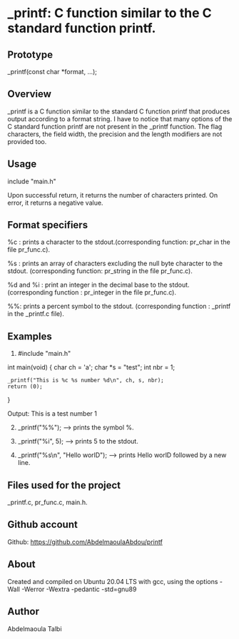 # _printf: C function similar to the C standard function printf.


## Prototype

_printf(const char *format, ...);

## Overview

_printf is a C function similar to the standard C function printf that produces output according to a format string. I have to notice that many options of the C standard function printf are not present in the _printf function. The flag characters, the field width, the precision and the length modifiers are not provided too.

## Usage

include "main.h"

Upon successful return, it returns the number of characters printed.
On error, it returns a negative value.

## Format specifiers

%c : prints a character to the stdout.(corresponding function: pr_char in the file pr_func.c).


%s : prints an array of characters excluding the null byte character to the stdout. (corresponding function: pr_string in the file pr_func.c).

%d and %i : print an integer in the decimal base to the stdout. (corresponding function : pr_integer in the file pr_func.c).

%%: prints a percent symbol to the stdout. (corresponding function : _printf in the _printf.c file).

## Examples

1. #include "main.h"

int main(void)
{
	char ch = 'a';
	char *s = "test";
	int nbr = 1;

	_printf("This is %c %s number %d\n", ch, s, nbr);
	return (0);
}

Output:
This is a test number 1

2. _printf("%%"); --> prints the symbol %.

3. _printf("%i", 5); --> prints 5 to the stdout.

4. _printf("%s\n", "Hello worlD"); --> prints Hello worlD followed by a new line.


## Files used for the project

 _printf.c, pr_func.c, main.h.

## Github account

Github: https://github.com/AbdelmaoulaAbdou/printf

## About

Created and compiled on Ubuntu 20.04 LTS with gcc, using the options -Wall -Werror -Wextra -pedantic -std=gnu89

## Author

Abdelmaoula Talbi

